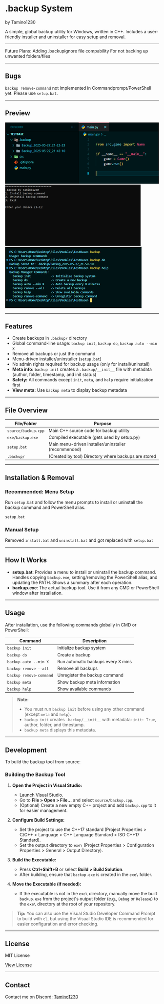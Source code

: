 # .backup System
by Tamino1230

A simple, global backup utility for Windows, written in C++. Includes a user-friendly installer and uninstaller for easy setup and removal.

---

Future Plans:
Adding .backupignore file compability
For not backing up unwanted folders/files

---


## Bugs
`backup remove-command` not implemented in Commandprompt/PowerShell yet. Please use `setup.bat`.

---

## Preview
<img src="examples/example_codebase.png" height="200px">

<img src="examples/cmdwindow_backup_setup.png" height="200px">

<img src="examples/backup_command_usage.png" height="200px">

---

## Features
* Create backups in `.backup/` directory
* Global command-line usage: `backup init`, `backup do`, `backup auto --min X`
* Remove all backups or just the command
* Menu-driven installer/uninstaller (`setup.bat`)
* No admin rights required for backup usage (only for install/uninstall)
* **Meta info:** `backup init` creates a `.backup/__init__` file with metadata (author, folder, timestamp, and init status)
* **Safety:** All commands except `init`, `meta`, and `help` require initialization first
* **View meta:** Use `backup meta` to display backup metadata

---

## File Overview

| File/Folder         | Purpose                                                      |
|--------------------|-------------------------------------------------------------- |
| `source/backup.cpp`| Main C++ source code for backup utility                       |
| `exe/backup.exe`   | Compiled executable (gets used by setup.py)                   |
| `setup.bat`        | Main menu-driven installer/uninstaller (recommended)          |
| `.backup/`         | (Created by tool) Directory where backups are stored          |

---

## Installation & Removal

### Recommended: Menu Setup
Run `setup.bat` and follow the menu prompts to install or uninstall the backup command and PowerShell alias.

```cmd
setup.bat
```

### Manual Setup
Removed `install.bat` and `uninstall.bat` and got replaced with `setup.bat`

---

## How It Works

- **setup.bat**: Provides a menu to install or uninstall the backup command. Handles copying `backup.exe`, setting/removing the PowerShell alias, and updating the PATH. Shows a summary after each operation.
- **backup.exe**: The actual backup tool. Use it from any CMD or PowerShell window after installation.

---

## Usage

After installation, use the following commands globally in CMD or PowerShell:

| Command                        | Description                        |
|--------------------------------|------------------------------------|
| `backup init`                  | Initialize backup system           |
| `backup do`                    | Create a backup                    |
| `backup auto --min X`          | Run automatic backups every X mins |
| `backup remove --all`          | Remove all backups                 |
| `backup remove-command`        | Unregister the backup command      |
| `backup meta`                  | Show backup meta information       |
| `backup help`                  | Show available commands            |

> **Note:**
> - You must run `backup init` before using any other command (except `meta` and `help`).
> - `backup init` creates `.backup/__init__` with metadata: `init: True`, author, folder, and timestamp.
> - `backup meta` displays this metadata.

---

## Development

To build the backup tool from source:

### Building the Backup Tool

1. **Open the Project in Visual Studio:**
    - Launch Visual Studio.
    - Go to **File > Open > File...** and select `source/backup.cpp`.
    - (Optional) Create a new empty C++ project and add `backup.cpp` to it for easier management.

2. **Configure Build Settings:**
    - Set the project to use the C++17 standard (Project Properties > C/C++ > Language > C++ Language Standard > ISO C++17 Standard).
    - Set the output directory to `exe\` (Project Properties > Configuration Properties > General > Output Directory).

3. **Build the Executable:**
    - Press **Ctrl+Shift+B** or select **Build > Build Solution**.
    - After building, ensure that `backup.exe` is created in the `exe\` folder.

4. **Move the Executable (if needed):**
    - If the executable is not in the `exe\` directory, manually move the built `backup.exe` from the project's output folder (e.g., `Debug` or `Release`) to the `exe\` directory at the root of your repository.

> **Tip:** You can also use the Visual Studio Developer Command Prompt to build with `cl`, but using the Visual Studio IDE is recommended for easier configuration and error checking.


---

## License

MIT License

[View License](LICENSE)

---

## Contact

Contact me on Discord: [Tamino1230](https://discord.com/users/702893526303637604)